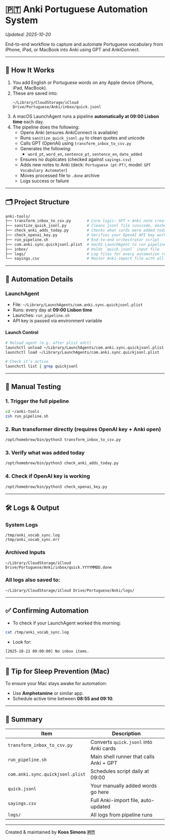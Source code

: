 # 🇵🇹 Anki Portuguese Automation System
*Updated: 2025-10-20*

End-to-end workflow to capture and automate Portuguese vocabulary from iPhone, iPad, or MacBook into Anki using GPT and AnkiConnect.

---

## 🧠 How It Works

1. You add English or Portuguese words on any Apple device (iPhone, iPad, MacBook).
2. These are saved into:
   ```
   ~/Library/CloudStorage/iCloud Drive/Portuguese/Anki/inbox/quick.jsonl
   ```
3. A macOS LaunchAgent runs a pipeline **automatically at 09:00 Lisbon time** each day.
4. The pipeline does the following:
   - Opens Anki (ensures AnkiConnect is available)
   - Runs `sanitize_quick_jsonl.py` to clean quotes and unicode
   - Calls GPT (OpenAI) using `transform_inbox_to_csv.py`
   - Generates the following:
     - `word_pt`, `word_en`, `sentence_pt`, `sentence_en`, `date_added`
   - Ensures no duplicates (checked against `sayings.csv`)
   - Adds new notes to Anki (deck: `Portuguese (pt‑PT)`, model: `GPT Vocabulary Automater`)
   - Moves processed file to `.done` archive
   - Logs success or failure

---

## 🗂️ Project Structure

```bash
anki-tools/
├── transform_inbox_to_csv.py       # Core logic: GPT + Anki note creation
├── sanitize_quick_jsonl.py         # Cleans jsonl file (unicode, dashes, etc.)
├── check_anki_adds_today.py        # Checks what cards were added today
├── check_openai_key.py             # Verifies your OpenAI API key works
├── run_pipeline.sh                 # End-to-end orchestrator script
├── com.anki.sync.quickjsonl.plist  # macOS LaunchAgent to run pipeline
├── inbox/                          # Holds `quick.jsonl` input file
├── logs/                           # Log files for every automation run
└── sayings.csv                     # Master Anki-import file with all cards
```

---

## 🔄 Automation Details

### LaunchAgent

- File: `~/Library/LaunchAgents/com.anki.sync.quickjsonl.plist`
- Runs: every day at **09:00 Lisbon time**
- Launches: `run_pipeline.sh`
- API key is passed via environment variable

#### Launch Control

```bash
# Reload agent (e.g. after plist edit)
launchctl unload ~/Library/LaunchAgents/com.anki.sync.quickjsonl.plist
launchctl load ~/Library/LaunchAgents/com.anki.sync.quickjsonl.plist

# Check it’s active
launchctl list | grep quickjsonl
```

---

## 🧪 Manual Testing

### 1. Trigger the full pipeline

```bash
cd ~/anki-tools
zsh run_pipeline.sh
```

### 2. Run transformer directly (requires OpenAI key + Anki open)

```bash
/opt/homebrew/bin/python3 transform_inbox_to_csv.py
```

### 3. Verify what was added today

```bash
/opt/homebrew/bin/python3 check_anki_adds_today.py
```

### 4. Check if OpenAI key is working

```bash
/opt/homebrew/bin/python3 check_openai_key.py
```

---

## 🛠️ Logs & Output

### System Logs
```
/tmp/anki_vocab_sync.log
/tmp/anki_vocab_sync.err
```

### Archived Inputs
```
~/Library/CloudStorage/iCloud Drive/Portuguese/Anki/inbox/quick.YYYYMMDD.done
```

### All logs also saved to:
```
~/Library/CloudStorage/iCloud Drive/Portuguese/Anki/logs/
```

---

## ✅ Confirming Automation

- To check if your LaunchAgent worked this morning:
```bash
cat /tmp/anki_vocab_sync.log
```
- Look for:
```
[2025-10-21 09:00:00] No inbox items.
```

---

## 🧩 Tip for Sleep Prevention (Mac)

To ensure your Mac stays awake for automation:
- Use **Amphetamine** or similar app.
- Schedule active time between **08:55 and 09:10**.

---

## 🎯 Summary

| Item | Description |
|------|-------------|
| `transform_inbox_to_csv.py` | Converts `quick.jsonl` into Anki cards |
| `run_pipeline.sh` | Main shell runner that calls Anki + GPT |
| `com.anki.sync.quickjsonl.plist` | Schedules script daily at 09:00 |
| `quick.jsonl` | Your manually added words go here |
| `sayings.csv` | Full Anki-import file, auto-updated |
| `logs/` | All logs from pipeline runs |

---

Created & maintained by **Koos Simons 🇵🇹**